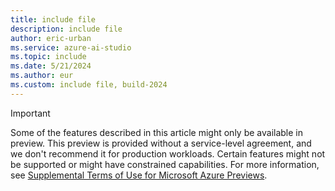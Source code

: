 ```yaml
---
title: include file
description: include file
author: eric-urban
ms.service: azure-ai-studio
ms.topic: include
ms.date: 5/21/2024
ms.author: eur
ms.custom: include file, build-2024
---
```


> [!IMPORTANT]
> Some of the features described in this article might only be available in preview. This preview is provided without a service-level agreement, and we don't recommend it for production workloads. Certain features might not be supported or might have constrained capabilities. For more information, see [Supplemental Terms of Use for Microsoft Azure Previews](https://azure.microsoft.com/support/legal/preview-supplemental-terms/).
